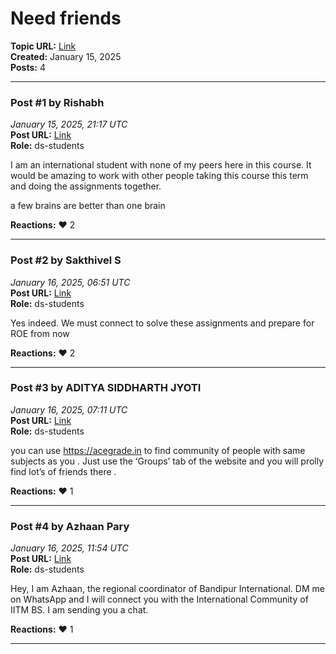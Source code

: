 # Need friends
**Topic URL:** [Link](https://discourse.onlinedegree.iitm.ac.in/t/need-friends/163381)  
**Created:** January 15, 2025  
**Posts:** 4  

---

### Post #1 by **Rishabh**
*January 15, 2025, 21:17 UTC*  
**Post URL:** [Link](https://discourse.onlinedegree.iitm.ac.in/t/need-friends/163381/1)  
**Role:**  ds-students

I am an international student with none of my peers here in this course. It would be amazing to work with other people taking this course this term and doing the assignments together.

a few brains are better than one brain

**Reactions:** ❤️ 2

---

### Post #2 by **Sakthivel S**
*January 16, 2025, 06:51 UTC*  
**Post URL:** [Link](https://discourse.onlinedegree.iitm.ac.in/t/need-friends/163381/2)  
**Role:**  ds-students

Yes indeed. We must connect to solve these assignments and prepare for ROE from now

**Reactions:** ❤️ 2

---

### Post #3 by **ADITYA SIDDHARTH JYOTI**
*January 16, 2025, 07:11 UTC*  
**Post URL:** [Link](https://discourse.onlinedegree.iitm.ac.in/t/need-friends/163381/3)  
**Role:**  ds-students

you can use <https://acegrade.in> to find community of people with same subjects as you . Just use the ‘Groups’ tab of the website and you will prolly find lot’s of friends there .

**Reactions:** ❤️ 1

---

### Post #4 by **Azhaan Pary**
*January 16, 2025, 11:54 UTC*  
**Post URL:** [Link](https://discourse.onlinedegree.iitm.ac.in/t/need-friends/163381/4)  
**Role:**  ds-students

Hey, I am Azhaan, the regional coordinator of Bandipur International. DM me on WhatsApp and I will connect you with the International Community of IITM BS. I am sending you a chat.

**Reactions:** ❤️ 1

---
